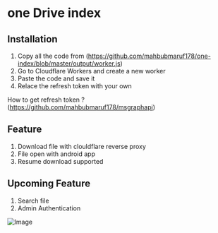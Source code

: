 # one Drive index

## Installation

1. Copy all the code from (https://github.com/mahbubmaruf178/one-index/blob/master/output/worker.js)
2. Go to Cloudflare Workers and create a new worker
3. Paste the code and save it
4. Relace the refresh token with your own

How to get refresh token ?
(https://github.com/mahbubmaruf178/msgraphapi)

## Feature

1. Download file with clouldflare reverse proxy
2. File open with android app
3. Resume download supported

## Upcoming Feature

1. Search file
2. Admin Authentication

![Image](<https://github.com/mahbubmaruf178/one-index/blob/master/screen/Screenshot%20(3).png?raw=true>)
